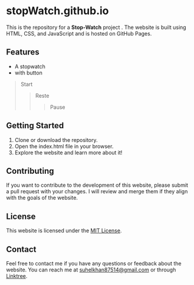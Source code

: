 # stopWatch.github.io
This is the repository for a **Stop-Watch** project  . The website is built using HTML, CSS, and JavaScript and is hosted on GitHub Pages.

## Features
- A stopwatch 
- with button 
> Start
>> Reste
>>> Pause



## Getting Started
1. Clone or download the repository.
2. Open the index.html file in your browser.
3. Explore the website and learn more about it!

## Contributing
If you want to contribute to the development of this website, please submit a pull request with your changes. I will review and merge them if they align with the goals of the website.

## License
This website is licensed under the [MIT License](https://github.com/moonLight-7k/stopWatch.github.io/blob/main/LICENSE).

## Contact
Feel free to contact me if you have any questions or feedback about the website. You can reach me at [suhelkhan87514@gmail.com](mailto:suhelkhan87514@gmail.com) or through [Linktree](https://linktr.ee/moonlight7k).

